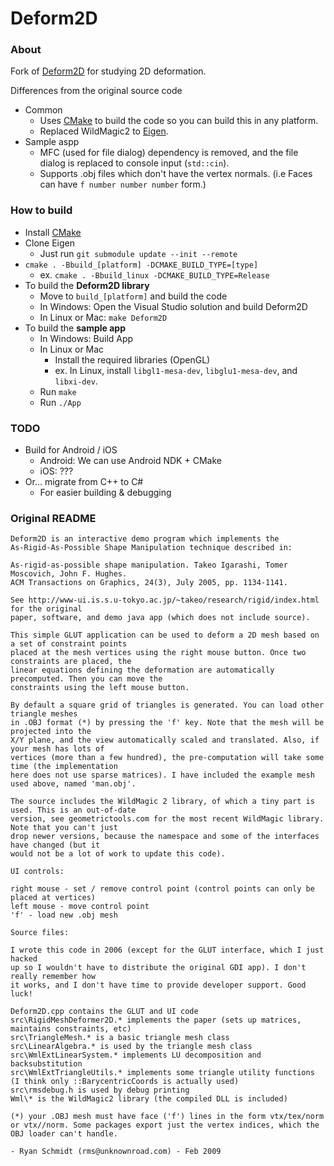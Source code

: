 # Deform2D

### About

Fork of [Deform2D](https://www.dgp.toronto.edu/~rms/software/Deform2D/index.html) for studying 2D deformation.

Differences from the original source code
- Common
  - Uses [CMake](https://cmake.org/) to build the code so you can build this in any platform.
  - Replaced WildMagic2 to [Eigen](https://eigen.tuxfamily.org/).
- Sample aspp
  - MFC (used for file dialog) dependency is removed, and the file dialog is replaced to console input (`std::cin`).
  - Supports .obj files which don't have the vertex normals. (i.e Faces can have `f number number number` form.)

### How to build

- Install [CMake](https://cmake.org/)
- Clone Eigen
  - Just run `git submodule update --init --remote`
- `cmake . -Bbuild_[platform] -DCMAKE_BUILD_TYPE=[type]`
  - ex. `cmake . -Bbuild_linux -DCMAKE_BUILD_TYPE=Release`
- To build the **Deform2D library**
  - Move to `build_[platform]` and build the code
  - In Windows: Open the Visual Studio solution and build Deform2D
  - In Linux or Mac: `make Deform2D`
- To build the **sample app**
  - In Windows: Build App
  - In Linux or Mac
    - Install the required libraries (OpenGL)
    - ex. In Linux, install `libgl1-mesa-dev`, `libglu1-mesa-dev`, and `libxi-dev`.
  - Run `make`
  - Run `./App`

### TODO
- Build for Android / iOS
  - Android: We can use Android NDK + CMake
  - iOS: ???
- Or... migrate from C++ to C#
  - For easier building & debugging

### Original README

```text
Deform2D is an interactive demo program which implements the 
As-Rigid-As-Possible Shape Manipulation technique described in:

As-rigid-as-possible shape manipulation. Takeo Igarashi, Tomer Moscovich, John F. Hughes. 
ACM Transactions on Graphics, 24(3), July 2005, pp. 1134-1141. 

See http://www-ui.is.s.u-tokyo.ac.jp/~takeo/research/rigid/index.html for the original
paper, software, and demo java app (which does not include source).

This simple GLUT application can be used to deform a 2D mesh based on a set of constraint points 
placed at the mesh vertices using the right mouse button. Once two constraints are placed, the 
linear equations defining the deformation are automatically precomputed. Then you can move the 
constraints using the left mouse button. 

By default a square grid of triangles is generated. You can load other triangle meshes 
in .OBJ format (*) by pressing the 'f' key. Note that the mesh will be projected into the 
X/Y plane, and the view automatically scaled and translated. Also, if your mesh has lots of 
vertices (more than a few hundred), the pre-computation will take some time (the implementation 
here does not use sparse matrices). I have included the example mesh used above, named 'man.obj'.

The source includes the WildMagic 2 library, of which a tiny part is used. This is an out-of-date 
version, see geometrictools.com for the most recent WildMagic library. Note that you can't just 
drop newer versions, because the namespace and some of the interfaces have changed (but it 
would not be a lot of work to update this code).

UI controls:

right mouse - set / remove control point (control points can only be placed at vertices)
left mouse - move control point
'f' - load new .obj mesh

Source files:

I wrote this code in 2006 (except for the GLUT interface, which I just hacked 
up so I wouldn't have to distribute the original GDI app). I don't really remember how 
it works, and I don't have time to provide developer support. Good luck!

Deform2D.cpp contains the GLUT and UI code
src\RigidMeshDeformer2D.* implements the paper (sets up matrices, maintains constraints, etc)
src\TriangleMesh.* is a basic triangle mesh class
src\LinearAlgebra.* is used by the triangle mesh class
src\WmlExtLinearSystem.* implements LU decomposition and backsubstitution
src\WmlExtTriangleUtils.* implements some triangle utility functions (I think only ::BarycentricCoords is actually used)
src\rmsdebug.h is used by debug printing
Wml\* is the WildMagic2 library (the compiled DLL is included)

(*) your .OBJ mesh must have face ('f') lines in the form vtx/tex/norm or vtx//norm. Some packages export just the vertex indices, which the OBJ loader can't handle.

- Ryan Schmidt (rms@unknownroad.com) - Feb 2009 
```
